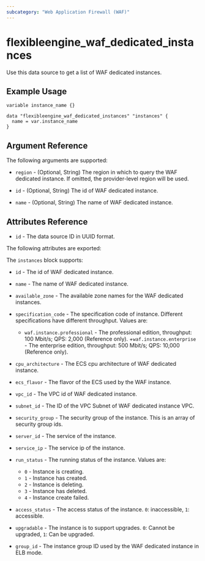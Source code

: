 ```yaml
---
subcategory: "Web Application Firewall (WAF)"
---
```


# flexibleengine_waf_dedicated_instances

Use this data source to get a list of WAF dedicated instances.

## Example Usage

```hcl
variable instance_name {}

data "flexibleengine_waf_dedicated_instances" "instances" {
  name = var.instance_name
}
```

## Argument Reference

The following arguments are supported:

* `region` - (Optional, String) The region in which to query the WAF dedicated instance.
  If omitted, the provider-level region will be used.

* `id` - (Optional, String) The id of WAF dedicated instance.

* `name` - (Optional, String) The name of WAF dedicated instance.

## Attributes Reference

* `id` - The data source ID in UUID format.

The following attributes are exported:

The `instances` block supports:

* `id` - The id of WAF dedicated instance.

* `name` - The name of WAF dedicated instance.

* `available_zone` - The available zone names for the WAF dedicated instances.

* `specification_code` - The specification code of instance.
  Different specifications have different throughput. Values are:
  + `waf.instance.professional` - The professional edition, throughput: 100 Mbit/s; QPS: 2,000 (Reference only).
  +`waf.instance.enterprise` - The enterprise edition, throughput: 500 Mbit/s; QPS: 10,000 (Reference only).

* `cpu_architecture` - The ECS cpu architecture of WAF dedicated instance.

* `ecs_flavor` - The flavor of the ECS used by the WAF instance.

* `vpc_id` - The VPC id of WAF dedicated instance.

* `subnet_id` - The ID of the VPC Subnet of WAF dedicated instance VPC.

* `security_group` - The security group of the instance. This is an array of security group ids.

* `server_id` - The service of the instance.

* `service_ip` - The service ip of the instance.

* `run_status` - The running status of the instance. Values are:
  + `0` - Instance is creating.
  + `1` - Instance has created.
  + `2` - Instance is deleting.
  + `3` - Instance has deleted.
  + `4` - Instance create failed.

* `access_status` - The access status of the instance. `0`: inaccessible, `1`: accessible.

* `upgradable` - The instance is to support upgrades. `0`: Cannot be upgraded, `1`: Can be upgraded.

* `group_id` - The instance group ID used by the WAF dedicated instance in ELB mode.
